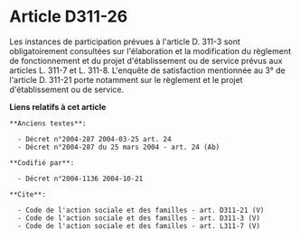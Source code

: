 # Article D311-26

Les instances de participation prévues à l'article D. 311-3 sont obligatoirement consultées sur l'élaboration et la
modification du règlement de fonctionnement et du projet d'établissement ou de service prévus aux articles L. 311-7 et L.
311-8. L'enquête de satisfaction mentionnée au 3° de l'article D. 311-21 porte notamment sur le règlement et le projet
d'établissement ou de service.

**Liens relatifs à cet article**

	**Anciens textes**:

	  - Décret n°2004-287 2004-03-25 art. 24
	  - Décret n°2004-287 du 25 mars 2004 - art. 24 (Ab)

	**Codifié par**:

	  - Décret n°2004-1136 2004-10-21

	**Cite**:

	  - Code de l'action sociale et des familles - art. D311-21 (V)
	  - Code de l'action sociale et des familles - art. D311-3 (V)
	  - Code de l'action sociale et des familles - art. L311-7 (V)
